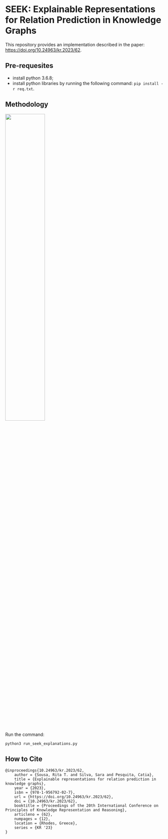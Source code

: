 # SEEK: Explainable Representations for Relation Prediction in Knowledge Graphs

This repository provides an implementation described in the paper: https://doi.org/10.24963/kr.2023/62.

## Pre-requesites
* install python 3.6.8;
* install python libraries by running the following command:  ```pip install -r req.txt```.

## Methodology

<img src="https://github.com/liseda-lab/seek/blob/main/methodology.png" width="50%"/>

Run the command:
```
python3 run_seek_explanations.py
```

## How to Cite

```
@inproceedings{10.24963/kr.2023/62,
    author = {Sousa, Rita T. and Silva, Sara and Pesquita, Catia},
    title = {Explainable representations for relation prediction in knowledge graphs},
    year = {2023},
    isbn = {978-1-956792-02-7},
    url = {https://doi.org/10.24963/kr.2023/62},
    doi = {10.24963/kr.2023/62},
    booktitle = {Proceedings of the 20th International Conference on Principles of Knowledge Representation and Reasoning},
    articleno = {62},
    numpages = {12},
    location = {Rhodes, Greece},
    series = {KR '23}
}
```
